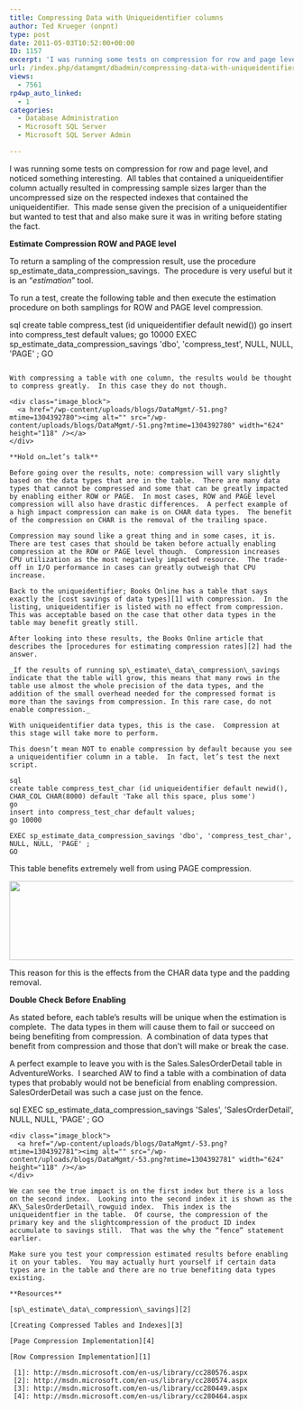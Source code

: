 ```yaml
---
title: Compressing Data with Uniqueidentifier columns
author: Ted Krueger (onpnt)
type: post
date: 2011-05-03T10:52:00+00:00
ID: 1157
excerpt: 'I was running some tests on compression for row and page level, and noticed something interesting.  All tables that contained a uniqueidentifier column actually resulted in compressing sample sizes larger than the uncompressed size on the respected inde&hellip;'
url: /index.php/datamgmt/dbadmin/compressing-data-with-uniqueidentifier-columns/
views:
  - 7561
rp4wp_auto_linked:
  - 1
categories:
  - Database Administration
  - Microsoft SQL Server
  - Microsoft SQL Server Admin

---
```

I was running some tests on compression for row and page level, and noticed something interesting.  All tables that contained a uniqueidentifier column actually resulted in compressing sample sizes larger than the uncompressed size on the respected indexes that contained the uniqueidentifier.  This made sense given the precision of a uniqueidentifier but wanted to test that and also make sure it was in writing before stating the fact.

**Estimate Compression ROW and PAGE level**

To return a sampling of the compression result, use the procedure sp\_estimate\_data\_compression\_savings.  The procedure is very useful but it is an “_estimation_” tool. 

To run a test, create the following table and then execute the estimation procedure on both samplings for ROW and PAGE level compression.

sql
create table compress_test (id uniqueidentifier default newid())
go
insert into compress_test default values;
go 10000
EXEC sp_estimate_data_compression_savings 'dbo', 'compress_test', NULL, NULL, 'PAGE' ;
GO
```

With compressing a table with one column, the results would be thought to compress greatly.  In this case they do not though.

<div class="image_block">
  <a href="/wp-content/uploads/blogs/DataMgmt/-51.png?mtime=1304392780"><img alt="" src="/wp-content/uploads/blogs/DataMgmt/-51.png?mtime=1304392780" width="624" height="118" /></a>
</div>

**Hold on…let’s talk**

Before going over the results, note: compression will vary slightly based on the data types that are in the table.  There are many data types that cannot be compressed and some that can be greatly impacted by enabling either ROW or PAGE.  In most cases, ROW and PAGE level compression will also have drastic differences.  A perfect example of a high impact compression can make is on CHAR data types.  The benefit of the compression on CHAR is the removal of the trailing space. 

Compression may sound like a great thing and in some cases, it is.  There are test cases that should be taken before actually enabling compression at the ROW or PAGE level though.  Compression increases CPU utilization as the most negatively impacted resource.  The trade-off in I/O performance in cases can greatly outweigh that CPU increase. 

Back to the uniqueidentifier; Books Online has a table that says exactly the [cost savings of data types][1] with compression.  In the listing, uniqueidentifier is listed with no effect from compression.  This was acceptable based on the case that other data types in the table may benefit greatly still. 

After looking into these results, the Books Online article that describes the [procedures for estimating compression rates][2] had the answer.

_If the results of running sp\_estimate\_data\_compression\_savings indicate that the table will grow, this means that many rows in the table use almost the whole precision of the data types, and the addition of the small overhead needed for the compressed format is more than the savings from compression. In this rare case, do not enable compression._

With uniqueidentifier data types, this is the case.  Compression at this stage will take more to perform. 

This doesn’t mean NOT to enable compression by default because you see a uniqueidentifier column in a table.  In fact, let’s test the next script.

sql
create table compress_test_char (id uniqueidentifier default newid(), CHAR_COL CHAR(8000) default 'Take all this space, plus some')
go
insert into compress_test_char default values;
go 10000

EXEC sp_estimate_data_compression_savings 'dbo', 'compress_test_char', NULL, NULL, 'PAGE' ;
GO
```

This table benefits extremely well from using PAGE compression. 

<div class="image_block">
  <a href="/wp-content/uploads/blogs/DataMgmt/-52.png?mtime=1304392780"><img alt="" src="/wp-content/uploads/blogs/DataMgmt/-52.png?mtime=1304392780" width="624" height="140" /></a>
</div>

This reason for this is the effects from the CHAR data type and the padding removal. 

**Double Check Before Enabling**

As stated before, each table’s results will be unique when the estimation is complete.  The data types in them will cause them to fail or succeed on being benefiting from compression.  A combination of data types that benefit from compression and those that don’t will make or break the case.

A perfect example to leave you with is the Sales.SalesOrderDetail table in AdventureWorks.  I searched AW to find a table with a combination of data types that probably would not be beneficial from enabling compression.  SalesOrderDetail was such a case just on the fence.

sql
EXEC sp_estimate_data_compression_savings 'Sales', 'SalesOrderDetail', NULL, NULL, 'PAGE' ;
GO
```
<div class="image_block">
  <a href="/wp-content/uploads/blogs/DataMgmt/-53.png?mtime=1304392781"><img alt="" src="/wp-content/uploads/blogs/DataMgmt/-53.png?mtime=1304392781" width="624" height="118" /></a>
</div>

We can see the true impact is on the first index but there is a loss on the second index.  Looking into the second index it is shown as the AK\_SalesOrderDetail\_rowguid index.  This index is the uniqueidentfier in the table.  Of course, the compression of the primary key and the slightcompression of the product ID index accumulate to savings still.  That was the why the “fence” statement earlier. 

Make sure you test your compression estimated results before enabling it on your tables.  You may actually hurt yourself if certain data types are in the table and there are no true benefiting data types existing.

**Resources**

[sp\_estimate\_data\_compression\_savings][2]

[Creating Compressed Tables and Indexes][3]

[Page Compression Implementation][4]
  
[Row Compression Implementation][1]

 [1]: http://msdn.microsoft.com/en-us/library/cc280576.aspx
 [2]: http://msdn.microsoft.com/en-us/library/cc280574.aspx
 [3]: http://msdn.microsoft.com/en-us/library/cc280449.aspx
 [4]: http://msdn.microsoft.com/en-us/library/cc280464.aspx
